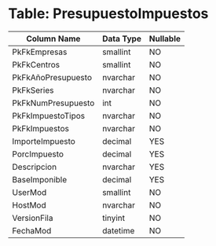 # Table: PresupuestoImpuestos

| Column Name | Data Type | Nullable |
|-------------|-----------|----------|
| PkFkEmpresas | smallint | NO |
| PkFkCentros | smallint | NO |
| PkFkAñoPresupuesto | nvarchar | NO |
| PkFkSeries | nvarchar | NO |
| PkFkNumPresupuesto | int | NO |
| PkFkImpuestoTipos | nvarchar | NO |
| PkFkImpuestos | nvarchar | NO |
| ImporteImpuesto | decimal | YES |
| PorcImpuesto | decimal | YES |
| Descripcion | nvarchar | YES |
| BaseImponible | decimal | YES |
| UserMod | smallint | NO |
| HostMod | nvarchar | NO |
| VersionFila | tinyint | NO |
| FechaMod | datetime | NO |
